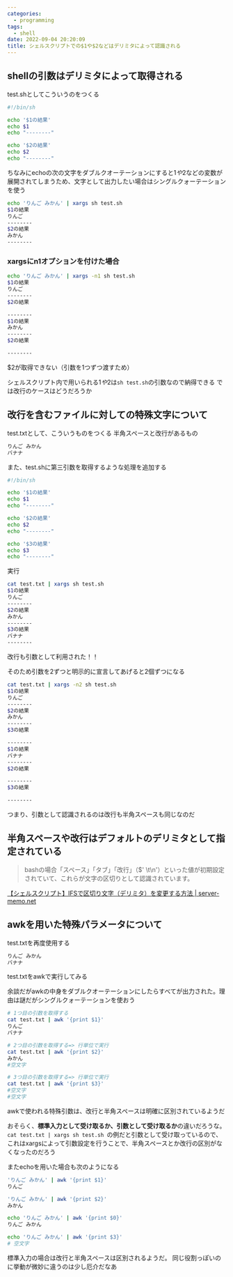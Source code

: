 ```yaml
---
categories:
  - programming
tags:
  - shell
date: 2022-09-04 20:20:09
title: シェルスクリプトでの$1や$2などはデリミタによって認識される
---
```


<!-- toc -->

<!-- more -->

## shellの引数はデリミタによって取得される

test.shとしてこういうのをつくる

```sh
#!/bin/sh

echo '$1の結果'
echo $1
echo "--------"

echo '$2の結果'
echo $2
echo "--------"

```
ちなみにechoの次の文字をダブルクオーテーションにすると$1や$2などの変数が展開されてしまうため、文字として出力したい場合はシングルクォーテーションを使う

```sh
echo 'りんご みかん' | xargs sh test.sh
$1の結果
りんご
--------
$2の結果
みかん
--------
```

### xargsにn1オプションを付けた場合
```sh
echo 'りんご みかん' | xargs -n1 sh test.sh
$1の結果
りんご
--------
$2の結果

--------
$1の結果
みかん
--------
$2の結果

--------
```
$2が取得できない（引数を1つずつ渡すため）


シェルスクリプト内で用いられる$1や$2は`sh test.sh`の引数なので納得できる
では改行のケースはどうだろうか

## 改行を含むファイルに対しての特殊文字について


test.txtとして、こういうものをつくる
半角スペースと改行があるもの

```txt
りんご みかん
バナナ

```

また、test.shに第三引数を取得するような処理を追加する

```sh
#!/bin/sh

echo '$1の結果'
echo $1
echo "--------"

echo '$2の結果'
echo $2
echo "--------"

echo '$3の結果'
echo $3
echo "--------"
```

実行

```sh
cat test.txt | xargs sh test.sh 
$1の結果
りんご
--------
$2の結果
みかん
--------
$3の結果
バナナ
--------
```

改行も引数として利用された！！

そのため引数を2ずつと明示的に宣言してあげると2個ずつになる

```sh
cat test.txt | xargs -n2 sh test.sh 
$1の結果
りんご
--------
$2の結果
みかん
--------
$3の結果

--------
$1の結果
バナナ
--------
$2の結果

--------
$3の結果

--------

```
つまり、引数として認識されるのは改行も半角スペースも同じなのだ

## 半角スペースや改行はデフォルトのデリミタとして指定されている

> bashの場合「スペース」「タブ」「改行」（$' \t\n'）といった値が初期設定されていて、これらが文字の区切りとして認識されています。

[【シェルスクリプト】IFSで区切り文字（デリミタ）を変更する方法 | server-memo.net](https://www.server-memo.net/shellscript/ifs.html)


## awkを用いた特殊パラメータについて

test.txtを再度使用する

```txt
りんご みかん
バナナ

```

test.txtをawkで実行してみる

余談だがawkの中身をダブルクオーテーションにしたらすべてが出力された。理由は謎だがシングルクォーテーションを使おう

```sh
# 1つ目の引数を取得する
cat test.txt | awk '{print $1}'
りんご
バナナ

# 2つ目の引数を取得する=> 行単位で実行
cat test.txt | awk '{print $2}'
みかん
#空文字

# 3つ目の引数を取得する=> 行単位で実行
cat test.txt | awk '{print $3}'
#空文字
#空文字

```

awkで使われる特殊引数は、改行と半角スペースは明確に区別されているようだ

おそらく、**標準入力として受け取るか、引数として受け取るか**の違いだろうな。
`cat test.txt | xargs sh test.sh `の例だと引数として受け取っているので、これはxargsによって引数設定を行うことで、半角スペースとか改行の区別がなくなったのだろう



またechoを用いた場合も次のようになる

```sh
'りんご みかん' | awk '{print $1}'
りんご

'りんご みかん' | awk '{print $2}'
みかん

echo 'りんご みかん' | awk '{print $0}'
りんご みかん

echo 'りんご みかん' | awk '{print $3}'
# 空文字

```

標準入力の場合は改行と半角スペースは区別されるようだ。
同じ役割っぽいのに挙動が微妙に違うのは少し厄介だなあ